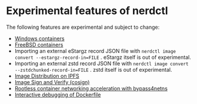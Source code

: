 # Experimental features of nerdctl

The following features are experimental and subject to change:

- [Windows containers](https://github.com/containerd/nerdctl/issues/28)
- [FreeBSD containers](./freebsd.md)
- Importing an external eStargz record JSON file with `nerdctl image convert --estargz-record-in=FILE` .
  eStargz itself is out of experimental.
- Importing an external zstd record JSON file with `nerdctl image convert --zstdchunked-record-in=FILE` .
  zstd itself is out of experimental.
- [Image Distribution on IPFS](./ipfs.md)
- [Image Sign and Verify (cosign)](./cosign.md)
- [Rootless container networking acceleration with bypass4netns](./rootless.md#bypass4netns)
- [Interactive debugging of Dockerfile](./builder-debug.md)
